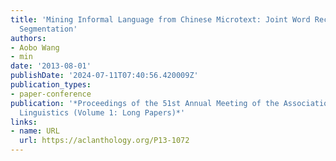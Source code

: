 ```yaml
---
title: 'Mining Informal Language from Chinese Microtext: Joint Word Recognition and
  Segmentation'
authors:
- Aobo Wang
- min
date: '2013-08-01'
publishDate: '2024-07-11T07:40:56.420009Z'
publication_types:
- paper-conference
publication: '*Proceedings of the 51st Annual Meeting of the Association for Computational
  Linguistics (Volume 1: Long Papers)*'
links:
- name: URL
  url: https://aclanthology.org/P13-1072
---
```

